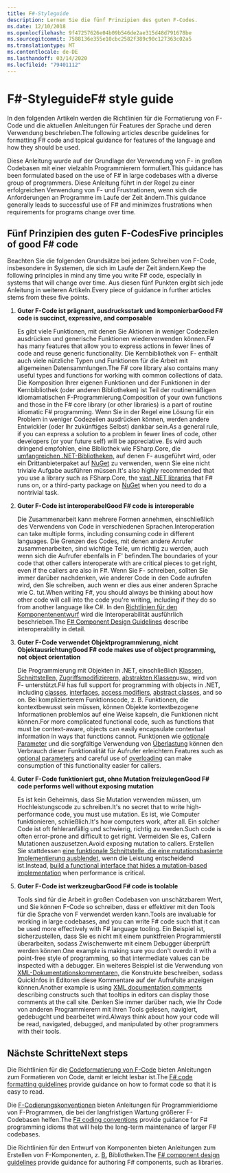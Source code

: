 ```yaml
---
title: F#-Styleguide
description: Lernen Sie die fünf Prinzipien des guten F-Codes.
ms.date: 12/10/2018
ms.openlocfilehash: 9f47257626e04b09b546de2ae315d48d791678be
ms.sourcegitcommit: 7588136e355e10cbc2582f389c90c127363c02a5
ms.translationtype: MT
ms.contentlocale: de-DE
ms.lasthandoff: 03/14/2020
ms.locfileid: "79401112"
---
```

# <a name="f-style-guide"></a><span data-ttu-id="ee93a-103">F#-Styleguide</span><span class="sxs-lookup"><span data-stu-id="ee93a-103">F# style guide</span></span>

<span data-ttu-id="ee93a-104">In den folgenden Artikeln werden die Richtlinien für die Formatierung von F-Code und die aktuellen Anleitungen für Features der Sprache und deren Verwendung beschrieben.</span><span class="sxs-lookup"><span data-stu-id="ee93a-104">The following articles describe guidelines for formatting F# code and topical guidance for features of the language and how they should be used.</span></span>

<span data-ttu-id="ee93a-105">Diese Anleitung wurde auf der Grundlage der Verwendung von F- in großen Codebasen mit einer vielzahln Programmierern formuliert.</span><span class="sxs-lookup"><span data-stu-id="ee93a-105">This guidance has been formulated based on the use of F# in large codebases with a diverse group of programmers.</span></span> <span data-ttu-id="ee93a-106">Diese Anleitung führt in der Regel zu einer erfolgreichen Verwendung von F- und Frustrationen, wenn sich die Anforderungen an Programme im Laufe der Zeit ändern.</span><span class="sxs-lookup"><span data-stu-id="ee93a-106">This guidance generally leads to successful use of F# and minimizes frustrations when requirements for programs change over time.</span></span>

## <a name="five-principles-of-good-f-code"></a><span data-ttu-id="ee93a-107">Fünf Prinzipien des guten F-Codes</span><span class="sxs-lookup"><span data-stu-id="ee93a-107">Five principles of good F# code</span></span>

<span data-ttu-id="ee93a-108">Beachten Sie die folgenden Grundsätze bei jedem Schreiben von F-Code, insbesondere in Systemen, die sich im Laufe der Zeit ändern.</span><span class="sxs-lookup"><span data-stu-id="ee93a-108">Keep the following principles in mind any time you write F# code, especially in systems that will change over time.</span></span> <span data-ttu-id="ee93a-109">Aus diesen fünf Punkten ergibt sich jede Anleitung in weiteren Artikeln.</span><span class="sxs-lookup"><span data-stu-id="ee93a-109">Every piece of guidance in further articles stems from these five points.</span></span>

1. <span data-ttu-id="ee93a-110">**Guter F-Code ist prägnant, ausdrucksstark und komponierbar**</span><span class="sxs-lookup"><span data-stu-id="ee93a-110">**Good F# code is succinct, expressive, and composable**</span></span>

    <span data-ttu-id="ee93a-111">Es gibt viele Funktionen, mit denen Sie Aktionen in weniger Codezeilen ausdrücken und generische Funktionen wiederverwenden können.</span><span class="sxs-lookup"><span data-stu-id="ee93a-111">F# has many features that allow you to express actions in fewer lines of code and reuse generic functionality.</span></span> <span data-ttu-id="ee93a-112">Die Kernbibliothek von F- enthält auch viele nützliche Typen und Funktionen für die Arbeit mit allgemeinen Datensammlungen.</span><span class="sxs-lookup"><span data-stu-id="ee93a-112">The F# core library also contains many useful types and functions for working with common collections of data.</span></span> <span data-ttu-id="ee93a-113">Die Komposition Ihrer eigenen Funktionen und der Funktionen in der Kernbibliothek (oder anderen Bibliotheken) ist Teil der routinemäßigen idiomamatischen F-Programmierung.</span><span class="sxs-lookup"><span data-stu-id="ee93a-113">Composition of your own functions and those in the F# core library (or other libraries) is a part of routine idiomatic F# programming.</span></span> <span data-ttu-id="ee93a-114">Wenn Sie in der Regel eine Lösung für ein Problem in weniger Codezeilen ausdrücken können, werden andere Entwickler (oder Ihr zukünftiges Selbst) dankbar sein.</span><span class="sxs-lookup"><span data-stu-id="ee93a-114">As a general rule, if you can express a solution to a problem in fewer lines of code, other developers (or your future self) will be appreciative.</span></span> <span data-ttu-id="ee93a-115">Es wird auch dringend empfohlen, eine Bibliothek wie FSharp.Core, die [umfangreichen .NET-Bibliotheken,](../../../api/index.md) auf denen F- ausgeführt wird, oder ein Drittanbieterpaket auf [NuGet](https://www.nuget.org/) zu verwenden, wenn Sie eine nicht triviale Aufgabe ausführen müssen.</span><span class="sxs-lookup"><span data-stu-id="ee93a-115">It's also highly recommended that you use a library such as FSharp.Core, the [vast .NET libraries](../../../api/index.md) that F# runs on, or a third-party package on [NuGet](https://www.nuget.org/) when you need to do a nontrivial task.</span></span>

2. <span data-ttu-id="ee93a-116">**Guter F-Code ist interoperabel**</span><span class="sxs-lookup"><span data-stu-id="ee93a-116">**Good F# code is interoperable**</span></span>

    <span data-ttu-id="ee93a-117">Die Zusammenarbeit kann mehrere Formen annehmen, einschließlich des Verwendens von Code in verschiedenen Sprachen.</span><span class="sxs-lookup"><span data-stu-id="ee93a-117">Interoperation can take multiple forms, including consuming code in different languages.</span></span> <span data-ttu-id="ee93a-118">Die Grenzen des Codes, mit denen andere Anrufer zusammenarbeiten, sind wichtige Teile, um richtig zu werden, auch wenn sich die Aufrufer ebenfalls in F' befinden.</span><span class="sxs-lookup"><span data-stu-id="ee93a-118">The boundaries of your code that other callers interoperate with are critical pieces to get right, even if the callers are also in F#.</span></span> <span data-ttu-id="ee93a-119">Wenn Sie F- schreiben, sollten Sie immer darüber nachdenken, wie anderer Code in den Code aufrufen wird, den Sie schreiben, auch wenn er dies aus einer anderen Sprache wie C. tut.</span><span class="sxs-lookup"><span data-stu-id="ee93a-119">When writing F#, you should always be thinking about how other code will call into the code you're writing, including if they do so from another language like C#.</span></span> <span data-ttu-id="ee93a-120">In den [Richtlinien für den Komponentenentwurf](component-design-guidelines.md) wird die Interoperabilität ausführlich beschrieben.</span><span class="sxs-lookup"><span data-stu-id="ee93a-120">The [F# Component Design Guidelines](component-design-guidelines.md) describe interoperability in detail.</span></span>

3. <span data-ttu-id="ee93a-121">**Guter F-Code verwendet Objektprogrammierung, nicht Objektausrichtung**</span><span class="sxs-lookup"><span data-stu-id="ee93a-121">**Good F# code makes use of object programming, not object orientation**</span></span>

    <span data-ttu-id="ee93a-122">Die Programmierung mit Objekten in .NET, einschließlich [Klassen,](../language-reference/classes.md) [Schnittstellen,](../language-reference/interfaces.md) [Zugriffsmodifizierern,](../language-reference/access-control.md) [abstrakten Klassen](../language-reference/abstract-classes.md)usw., wird von F- unterstützt.</span><span class="sxs-lookup"><span data-stu-id="ee93a-122">F# has full support for programming with objects in .NET, including [classes](../language-reference/classes.md), [interfaces](../language-reference/interfaces.md), [access modifiers](../language-reference/access-control.md), [abstract classes](../language-reference/abstract-classes.md), and so on.</span></span> <span data-ttu-id="ee93a-123">Bei komplizierterem Funktionscode, z. B. Funktionen, die kontextbewusst sein müssen, können Objekte kontextbezogene Informationen problemlos auf eine Weise kapseln, die Funktionen nicht können.</span><span class="sxs-lookup"><span data-stu-id="ee93a-123">For more complicated functional code, such as functions that must be context-aware, objects can easily encapsulate contextual information in ways that functions cannot.</span></span> <span data-ttu-id="ee93a-124">Funktionen wie [optionale Parameter](../language-reference/members/methods.md#optional-arguments) und die sorgfältige Verwendung von [Überlastung](../language-reference/members/methods.md#overloaded-methods) können den Verbrauch dieser Funktionalität für Aufrufer erleichtern.</span><span class="sxs-lookup"><span data-stu-id="ee93a-124">Features such as [optional parameters](../language-reference/members/methods.md#optional-arguments) and careful use of [overloading](../language-reference/members/methods.md#overloaded-methods) can make consumption of this functionality easier for callers.</span></span>

4. <span data-ttu-id="ee93a-125">**Guter F-Code funktioniert gut, ohne Mutation freizulegen**</span><span class="sxs-lookup"><span data-stu-id="ee93a-125">**Good F# code performs well without exposing mutation**</span></span>

    <span data-ttu-id="ee93a-126">Es ist kein Geheimnis, dass Sie Mutation verwenden müssen, um Hochleistungscode zu schreiben.</span><span class="sxs-lookup"><span data-stu-id="ee93a-126">It's no secret that to write high-performance code, you must use mutation.</span></span> <span data-ttu-id="ee93a-127">Es ist, wie Computer funktionieren, schließlich.</span><span class="sxs-lookup"><span data-stu-id="ee93a-127">It's how computers work, after all.</span></span> <span data-ttu-id="ee93a-128">Ein solcher Code ist oft fehleranfällig und schwierig, richtig zu werden.</span><span class="sxs-lookup"><span data-stu-id="ee93a-128">Such code is often error-prone and difficult to get right.</span></span> <span data-ttu-id="ee93a-129">Vermeiden Sie es, Callern Mutationen auszusetzen.</span><span class="sxs-lookup"><span data-stu-id="ee93a-129">Avoid exposing mutation to callers.</span></span> <span data-ttu-id="ee93a-130">Erstellen Sie stattdessen [eine funktionale Schnittstelle, die eine mutationsbasierte Implementierung ausblendet,](conventions.md#performance) wenn die Leistung entscheidend ist.</span><span class="sxs-lookup"><span data-stu-id="ee93a-130">Instead, [build a functional interface that hides a mutation-based implementation](conventions.md#performance) when performance is critical.</span></span>

5. <span data-ttu-id="ee93a-131">**Guter F-Code ist werkzeugbar**</span><span class="sxs-lookup"><span data-stu-id="ee93a-131">**Good F# code is toolable**</span></span>

    <span data-ttu-id="ee93a-132">Tools sind für die Arbeit in großen Codebasen von unschätzbarem Wert, und Sie können F-Code so schreiben, dass er effektiver mit den Tools für die Sprache von F verwendet werden kann.</span><span class="sxs-lookup"><span data-stu-id="ee93a-132">Tools are invaluable for working in large codebases, and you can write F# code such that it can be used more effectively with F# language tooling.</span></span> <span data-ttu-id="ee93a-133">Ein Beispiel ist, sicherzustellen, dass Sie es nicht mit einem punktfreien Programmierstil überarbeiten, sodass Zwischenwerte mit einem Debugger überprüft werden können.</span><span class="sxs-lookup"><span data-stu-id="ee93a-133">One example is making sure you don't overdo it with a point-free style of programming, so that intermediate values can be inspected with a debugger.</span></span> <span data-ttu-id="ee93a-134">Ein weiteres Beispiel ist die Verwendung von [XML-Dokumentationskommentaren,](../language-reference/xml-documentation.md) die Konstrukte beschreiben, sodass QuickInfos in Editoren diese Kommentare auf der Aufrufsite anzeigen können.</span><span class="sxs-lookup"><span data-stu-id="ee93a-134">Another example is using [XML documentation comments](../language-reference/xml-documentation.md) describing constructs such that tooltips in editors can display those comments at the call site.</span></span> <span data-ttu-id="ee93a-135">Denken Sie immer darüber nach, wie Ihr Code von anderen Programmierern mit ihren Tools gelesen, navigiert, gedebugcht und bearbeitet wird.</span><span class="sxs-lookup"><span data-stu-id="ee93a-135">Always think about how your code will be read, navigated, debugged, and manipulated by other programmers with their tools.</span></span>

## <a name="next-steps"></a><span data-ttu-id="ee93a-136">Nächste Schritte</span><span class="sxs-lookup"><span data-stu-id="ee93a-136">Next steps</span></span>

<span data-ttu-id="ee93a-137">Die Richtlinien für die [Codeformatierung von F-Code](formatting.md) bieten Anleitungen zum Formatieren von Code, damit er leicht lesbar ist.</span><span class="sxs-lookup"><span data-stu-id="ee93a-137">The [F# code formatting guidelines](formatting.md) provide guidance on how to format code so that it is easy to read.</span></span>

<span data-ttu-id="ee93a-138">Die [F-Codierungskonventionen](conventions.md) bieten Anleitungen für Programmieridiome von F-Programmen, die bei der langfristigen Wartung größerer F-Codebasen helfen.</span><span class="sxs-lookup"><span data-stu-id="ee93a-138">The [F# coding conventions](conventions.md) provide guidance for F# programming idioms that will help the long-term maintenance of larger F# codebases.</span></span>

<span data-ttu-id="ee93a-139">Die Richtlinien für den Entwurf von Komponenten bieten Anleitungen zum Erstellen von F-Komponenten, z. [B.](component-design-guidelines.md) Bibliotheken.</span><span class="sxs-lookup"><span data-stu-id="ee93a-139">The [F# component design guidelines](component-design-guidelines.md) provide guidance for authoring F# components, such as libraries.</span></span>
